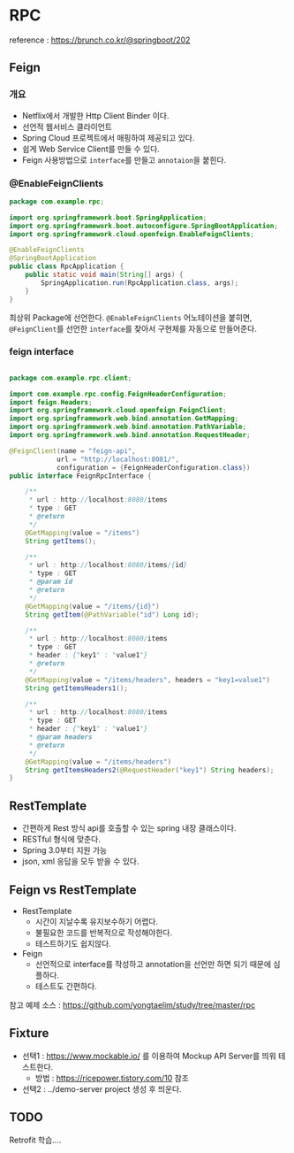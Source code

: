 # RPC
reference : <https://brunch.co.kr/@springboot/202>
## Feign
### 개요
- Netflix에서 개발한 Http Client Binder 이다.
- 선언적 웹서비스 클라이언트
- Spring Cloud 프로젝트에서 매핑하여 제공되고 있다.
- 쉽게 Web Service Client를 만들 수 있다.
- Feign 사용방법으로 `interface`를 만들고 `annotaion`을 붙힌다.
### @EnableFeignClients
```java
package com.example.rpc;

import org.springframework.boot.SpringApplication;
import org.springframework.boot.autoconfigure.SpringBootApplication;
import org.springframework.cloud.openfeign.EnableFeignClients;

@EnableFeignClients
@SpringBootApplication
public class RpcApplication {
	public static void main(String[] args) {
		SpringApplication.run(RpcApplication.class, args);
	}
}
```
최상위 Package에 선언한다. `@EnableFeignClients` 어노테이션을 붙히면, `@FeignClient`를 선언한 `interface`를 찾아서 구현체를 자동으로 만들어준다.

### feign interface
```java

package com.example.rpc.client;

import com.example.rpc.config.FeignHeaderConfiguration;
import feign.Headers;
import org.springframework.cloud.openfeign.FeignClient;
import org.springframework.web.bind.annotation.GetMapping;
import org.springframework.web.bind.annotation.PathVariable;
import org.springframework.web.bind.annotation.RequestHeader;

@FeignClient(name = "feign-api",
            url = "http://localhost:8081/",
            configuration = {FeignHeaderConfiguration.class})
public interface FeignRpcInterface {

    /**
     * url : http://localhost:8080/items
     * type : GET
     * @return
     */
    @GetMapping(value = "/items")
    String getItems();

    /**
     * url : http://localhost:8080/items/{id}
     * type : GET
     * @param id
     * @return
     */
    @GetMapping(value = "/items/{id}")
    String getItem(@PathVariable("id") Long id);

    /**
     * url : http://localhost:8080/items
     * type : GET
     * header : {"key1" : "value1"}
     * @return
     */
    @GetMapping(value = "/items/headers", headers = "key1=value1")
    String getItemsHeaders1();

    /**
     * url : http://localhost:8080/items
     * type : GET
     * header : {"key1" : "value1"}
     * @param headers
     * @return
     */
    @GetMapping(value = "/items/headers")
    String getItemsHeaders2(@RequestHeader("key1") String headers);
}
```


## RestTemplate
- 간편하게 Rest 방식 api를 호출할 수 있는 spring 내장 클래스이다.
- RESTful 형식에 맞춘다.
- Spring 3.0부터 지원 가능
- json, xml 응답을 모두 받을 수 있다.

## Feign vs RestTemplate

- RestTemplate
  - 시간이 지날수록 유지보수하기 어렵다.
  - 불필요한 코드를 반복적으로 작성해야한다.
  - 테스트하기도 쉽지않다.
- Feign
  - 선언적으로 interface를 작성하고 annotation을 선언만 하면 되기 때문에 심플하다.
  - 테스트도 간편하다. 

참고 예제 소스 : <https://github.com/yongtaelim/study/tree/master/rpc>

## Fixture
- 선택1 : <https://www.mockable.io/> 를 이용하여 Mockup API Server를 띄워 테스트한다.
  - 방법 : <https://ricepower.tistory.com/10> 참조
- 선택2 : ../demo-server project 생성 후 띄운다.  

## TODO
Retrofit 학습....